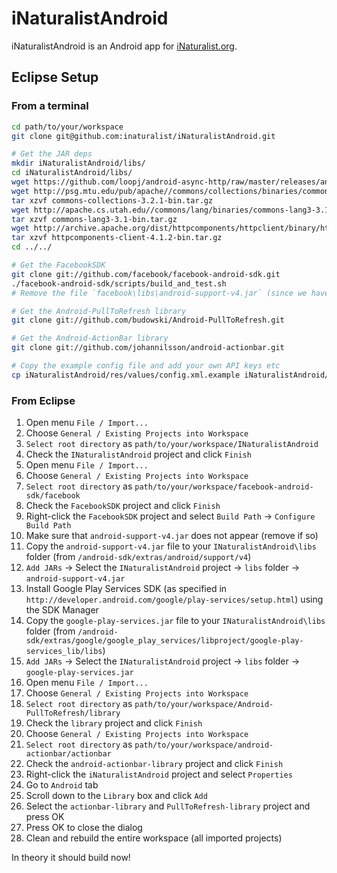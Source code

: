 # iNaturalistAndroid

iNaturalistAndroid is an Android app for [iNaturalist.org](http://www.inaturalist.org).

## Eclipse Setup

### From a terminal

```bash
cd path/to/your/workspace
git clone git@github.com:inaturalist/iNaturalistAndroid.git

# Get the JAR deps
mkdir iNaturalistAndroid/libs/
cd iNaturalistAndroid/libs/
wget https://github.com/loopj/android-async-http/raw/master/releases/android-async-http-1.3.1.jar
wget http://psg.mtu.edu/pub/apache//commons/collections/binaries/commons-collections-3.2.1-bin.tar.gz
tar xzvf commons-collections-3.2.1-bin.tar.gz
wget http://apache.cs.utah.edu//commons/lang/binaries/commons-lang3-3.1-bin.tar.gz
tar xzvf commons-lang3-3.1-bin.tar.gz
wget http://archive.apache.org/dist/httpcomponents/httpclient/binary/httpcomponents-client-4.1.2-bin.tar.gz
tar xzvf httpcomponents-client-4.1.2-bin.tar.gz
cd ../../

# Get the FacebookSDK
git clone git://github.com/facebook/facebook-android-sdk.git
./facebook-android-sdk/scripts/build_and_test.sh
# Remove the file `facebook\libs\android-support-v4.jar` (since we have a newer copy of that file within our iNat project)

# Get the Android-PullToRefresh library
git clone git://github.com/budowski/Android-PullToRefresh.git

# Get the Android-ActionBar library
git clone git://github.com/johannilsson/android-actionbar.git

# Copy the example config file and add your own API keys etc
cp iNaturalistAndroid/res/values/config.xml.example iNaturalistAndroid/res/values/config.xml
```

### From Eclipse

1. Open menu `File / Import...`
1. Choose `General / Existing Projects into Workspace`
1. `Select root directory` as `path/to/your/workspace/INaturalistAndroid`
1. Check the `INaturalistAndroid` project and click `Finish`
1. Open menu `File / Import...`
1. Choose `General / Existing Projects into Workspace`
1. `Select root directory` as `path/to/your/workspace/facebook-android-sdk/facebook`
1. Check the `FacebookSDK` project and click `Finish`
1. Right-click the `FacebookSDK` project and select `Build Path` -> `Configure Build Path`
1. Make sure that `android-support-v4.jar` does not appear (remove if so)
1. Copy the `android-support-v4.jar` file to your `INaturalistAndroid\libs` folder (from `/android-sdk/extras/android/support/v4`)
1. `Add JARs` -> Select the `INaturalistAndroid` project -> `libs` folder -> `android-support-v4.jar`
1. Install Google Play Services SDK (as specified in `http://developer.android.com/google/play-services/setup.html`) using the SDK Manager
1. Copy the `google-play-services.jar` file to your `INaturalistAndroid\libs` folder (from `/android-sdk/extras/google/google_play_services/libproject/google-play-services_lib/libs`)
1. `Add JARs` -> Select the `INaturalistAndroid` project -> `libs` folder -> `google-play-services.jar`
1. Open menu `File / Import...`
1. Choose `General / Existing Projects into Workspace`
1. `Select root directory` as `path/to/your/workspace/Android-PullToRefresh/library`
1. Check the `library` project and click `Finish`
1. Choose `General / Existing Projects into Workspace`
1. `Select root directory` as `path/to/your/workspace/android-actionbar/actionbar`
1. Check the `android-actionbar-library` project and click `Finish`
1. Right-click the `iNaturalistAndroid` project and select `Properties`
1. Go to `Android` tab
1. Scroll down to the `Library` box and click `Add`
1. Select the `actionbar-library` and `PullToRefresh-library` project and press OK
1. Press OK to close the dialog
1. Clean and rebuild the entire workspace (all imported projects)

In theory it should build now!
